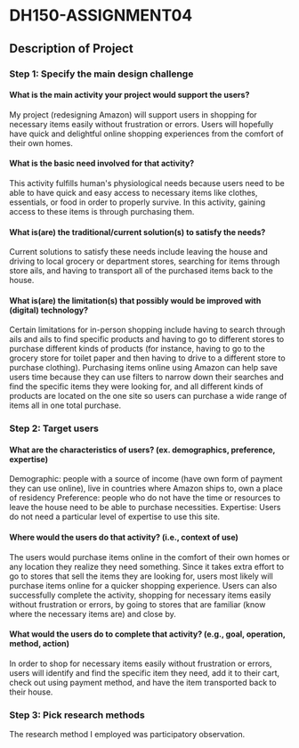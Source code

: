 # DH150-ASSIGNMENT04

## Description of Project
### Step 1: Specify the main design challenge 
#### What is the main activity your project would support the users?
My project (redesigning Amazon) will support users in shopping for necessary items easily without frustration or errors. Users will hopefully have quick and delightful online shopping experiences from the comfort of their own homes.

#### What is the basic need involved for that activity? 
This activity fulfills human's physiological needs because users need to be able to have quick and easy access to necessary items like clothes, essentials, or food in order to properly survive. In this activity, gaining access to these items is through purchasing them.

#### What is(are) the traditional/current solution(s) to satisfy the needs?
Current solutions to satisfy these needs include leaving the house and driving to local grocery or department stores, searching for items through store ails, and having to transport all of the purchased items back to the house. 

#### What is(are) the limitation(s) that possibly would be improved with (digital) technology?
Certain limitations for in-person shopping include having to search through ails and ails to find specific products and having to go to different stores to purchase different kinds of products (for instance, having to go to the grocery store for toilet paper and then having to drive to a different store to purchase clothing). Purchasing items online using Amazon can help save users time because they can use filters to narrow down their searches and find the specific items they were looking for, and all different kinds of products are located on the one site so users can purchase a wide range of items all in one total purchase.


### Step 2: Target users 
#### What are the characteristics of users? (ex. demographics, preference, expertise) 
Demographic: people with a source of income (have own form of payment they can use online), live in countries where Amazon ships to, own a place of residency
Preference: people who do not have the time or resources to leave the house need to be able to purchase necessities. 
Expertise: Users do not need a particular level of expertise to use this site.

#### Where would the users do that activity? (i.e., context of use)
The users would purchase items online in the comfort of their own homes or any location they realize they need something. Since it takes extra effort to go to stores that sell the items they are looking for, users most likely will purchase items online for a quicker shopping experience. Users can also successfully complete the activity, shopping for necessary items easily without frustration or errors, by going to stores that are familiar (know where the necessary items are) and close by.

#### What would the users do to complete that activity? (e.g., goal, operation, method, action)
In order to shop for necessary items easily without frustration or errors, users will identify and find the specific item they need, add it to their cart, check out using payment method, and have the item transported back to their house.


### Step 3: Pick research methods 
The research method I employed was participatory observation. 



